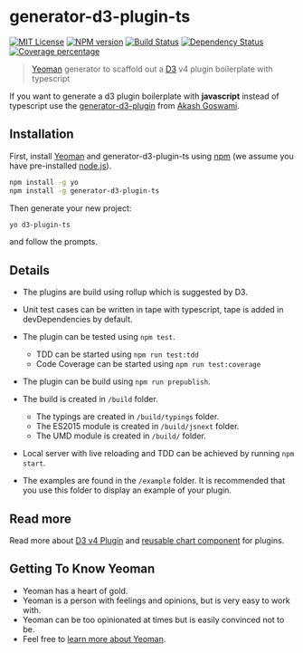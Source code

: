 # generator-d3-plugin-ts 
[![MIT License][license-image]][license-url]
[![NPM version][npm-image]][npm-url]
[![Build Status][travis-image]][travis-url]
[![Dependency Status][daviddm-image]][daviddm-url]
[![Coverage percentage][coveralls-image]][coveralls-url]

> [Yeoman](http://yeoman.io) generator to scaffold out a [D3](https://d3js.org/) v4 plugin boilerplate with typescript

If you want to generate a d3 plugin boilerplate with **javascript** instead of typescript use the [generator-d3-plugin](https://github.com/akash-goswami/generator-d3-plugin) from [Akash Goswami](https://github.com/akash-goswami).

## Installation

First, install [Yeoman](http://yeoman.io) and generator-d3-plugin-ts using [npm](https://www.npmjs.com/) (we assume you have pre-installed [node.js](https://nodejs.org/)).

```bash
npm install -g yo
npm install -g generator-d3-plugin-ts
```

Then generate your new project:

```bash
yo d3-plugin-ts
```
and follow the prompts.

## Details

- The plugins are build using rollup which is suggested by D3.

- Unit test cases can be written in tape with typescript, tape is added in devDependencies by default.

- The plugin can be tested using `npm test`.
	- TDD can be started using `npm run test:tdd`
	- Code Coverage can be started using `npm run test:coverage`

- The plugin can be build using `npm run prepublish`.

- The build is created in `/build` folder.
	- The typings are created in `/build/typings` folder.
	- The ES2015 module is created in `/build/jsnext` folder.
	- The UMD module is created in `/build/` folder.

- Local server with live reloading and TDD can be achieved by running `npm start`. 

- The examples are found in the `/example` folder. It is recommended that you use this folder to display an example of your plugin.


## Read more

Read more about [D3 v4 Plugin](https://bost.ocks.org/mike/d3-plugin/) and [reusable chart component](http://bl.ocks.org/cpbotha/5073718) for plugins.

## Getting To Know Yeoman

 * Yeoman has a heart of gold.
 * Yeoman is a person with feelings and opinions, but is very easy to work with.
 * Yeoman can be too opinionated at times but is easily convinced not to be.
 * Feel free to [learn more about Yeoman](http://yeoman.io/).


[license-image]: http://img.shields.io/badge/license-MIT-blue.svg?style=flat
[license-url]: LICENSE

[npm-image]: https://badge.fury.io/js/generator-d3-plugin-ts.svg
[npm-url]: https://npmjs.org/package/generator-d3-plugin-ts

[travis-image]: https://travis-ci.org/smartin85/generator-d3-plugin-ts.svg?branch=master
[travis-url]: https://travis-ci.org/smartin85/generator-d3-plugin-ts

[daviddm-image]: https://david-dm.org/smartin85/generator-d3-plugin-ts.svg?theme=shields.io
[daviddm-url]: https://david-dm.org/smartin85/generator-d3-plugin-ts

[coveralls-image]: https://coveralls.io/repos/smartin85/generator-d3-plugin-ts/badge.svg
[coveralls-url]: https://coveralls.io/r/smartin85/generator-d3-plugin-ts
